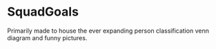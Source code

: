 # SquadGoals
Primarily made to house the ever expanding person classification venn diagram and funny pictures.
